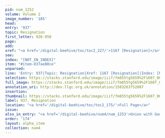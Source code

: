 ```yaml
---
pid: num_1252
volume: Volume 2
image_number: '185'
head: 
entry: '937'
topic: Resignation
first_letter: 926-950
page: 
add: 
xref: "<a href='/digital-beehive/toc/toc2_227/'>1167 [Resignation]</a>"
see: 
index: "[NOT_IN_INDEX]"
item: "#item-837ae80ce"
unparsed: 
line: 'Entry: 937|Topic: Resignation|Xref: 1167 [Resignation]|Index: [NOT_IN_INDEX]|#item-837ae80ce'
selection: https://stacks.stanford.edu/image/iiif/fm855tg5659%2F1607_0652/419,1198,2793,679/full/0/default.jpg
full_image: https://stacks.stanford.edu/image/iiif/fm855tg5659%2F1607_0652/full/full/0/default.jpg
annotation_uri: http://dev.llgc.org.uk/annotation/1583263752887
insertion: 
thumbnail: https://stacks.stanford.edu/image/iiif/fm855tg5659%2F1607_0652/419,1198,600,180/250,/0/default.jpg
label: 937. Resignation
location: "<a href='/digital-beehive/toc/toc2_175/'>Full Page</a>"
issue: 
also_in_entry: "<a href='/digital-beehive/num4/num_1253'>Union with God</a>"
order: '174'
layout: alpha_item
collection: num4
---
```

